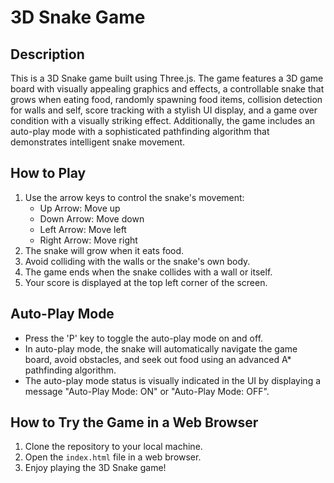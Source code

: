 # 3D Snake Game

## Description

This is a 3D Snake game built using Three.js. The game features a 3D game board with visually appealing graphics and effects, a controllable snake that grows when eating food, randomly spawning food items, collision detection for walls and self, score tracking with a stylish UI display, and a game over condition with a visually striking effect. Additionally, the game includes an auto-play mode with a sophisticated pathfinding algorithm that demonstrates intelligent snake movement.

## How to Play

1. Use the arrow keys to control the snake's movement:
   - Up Arrow: Move up
   - Down Arrow: Move down
   - Left Arrow: Move left
   - Right Arrow: Move right
2. The snake will grow when it eats food.
3. Avoid colliding with the walls or the snake's own body.
4. The game ends when the snake collides with a wall or itself.
5. Your score is displayed at the top left corner of the screen.

## Auto-Play Mode

- Press the 'P' key to toggle the auto-play mode on and off.
- In auto-play mode, the snake will automatically navigate the game board, avoid obstacles, and seek out food using an advanced A* pathfinding algorithm.
- The auto-play mode status is visually indicated in the UI by displaying a message "Auto-Play Mode: ON" or "Auto-Play Mode: OFF".

## How to Try the Game in a Web Browser

1. Clone the repository to your local machine.
2. Open the `index.html` file in a web browser.
3. Enjoy playing the 3D Snake game!
